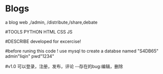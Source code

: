 # Blogs
a blog web ,/admin, /distribute,/share,debate

#TOOLS
PYTHON
HTML
CSS
JS

#DESCRIBE
developed for excercise!

#before runing this code !
use mysql to create a databse named "S4DB65" admin"liqin" pwd"1234"


#v1.0
可以登录，注册，发布，评论
--存在的bug:编辑，删除
